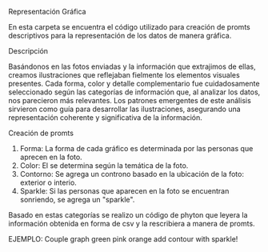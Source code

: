 Representación Gráfica

En esta carpeta se encuentra el código utilizado para creación de promts descriptivos para la representación de los datos de manera gráfica.

Descripción

Basándonos en las fotos enviadas y la información que extrajimos de ellas, creamos ilustraciones que reflejaban fielmente los elementos visuales presentes. Cada forma, color y detalle complementario fue cuidadosamente seleccionado según las categorías de información que, al analizar los datos, nos parecieron más relevantes. Los patrones emergentes de este análisis sirvieron como guía para desarrollar las ilustraciones, asegurando una representación coherente y significativa de la información.

Creación de promts
1. Forma:
   	La forma de cada gráfico es determinada por las personas que aprecen en la foto.
2. Color:
  	El se determina según la temática de la foto.
3. Contorno:
  	Se agrega un controno basado en la ubicación de la foto: exterior o interio.
4. Sparkle:
		Si las personas que aparecen en la foto se encuentran sonriendo, se agrega un "sparkle".

Basado en estas categorías se realizo un código de phyton que leyera la información obtenida en forma de csv y la rescribiera a manera de promts.

EJEMPLO: Couple graph green pink orange add contour with sparkle!

